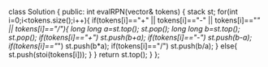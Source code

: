 class Solution {
public:
    int evalRPN(vector<string>& tokens) {
        stack<long long> st;
        for(int i=0;i<tokens.size();i++){
            if(tokens[i]=="+" || tokens[i]=="-" || tokens[i]=="*" || tokens[i]=="/"){
                long long a=st.top();
                st.pop();
                long long b=st.top();
                st.pop();
                if(tokens[i]=="+") st.push(b+a);
                if(tokens[i]=="-") st.push(b-a);
                if(tokens[i]=="*") st.push(b*a);
                if(tokens[i]=="/") st.push(b/a);
            }
            else{
                st.push(stoi(tokens[i]));
            }
        }
        return st.top();
    }
};